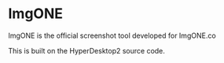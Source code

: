 # ImgONE

ImgONE is the official screenshot tool developed for ImgONE.co

This is built on the HyperDesktop2 source code.
